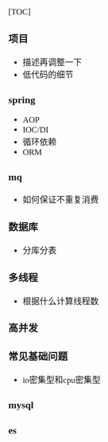 <span style="font-family:Simsun,serif; font-size:17px;">

[TOC]

### 项目

- 描述再调整一下
- 低代码的细节

### spring

- AOP
- IOC/DI
- 循环依赖
- ORM

### mq

- 如何保证不重复消费

### 数据库

- 分库分表

### 多线程

- 根据什么计算线程数

### 高并发

### 常见基础问题

- io密集型和cpu密集型

### mysql

### es

</span>